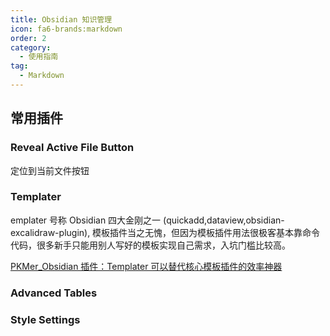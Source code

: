 ```yaml
---
title: Obsidian 知识管理
icon: fa6-brands:markdown
order: 2
category:
  - 使用指南
tag:
  - Markdown
---
```


## 常用插件

### Reveal Active File Button

定位到当前文件按钮



### Templater

emplater 号称 Obsidian 四大金刚之一 (quickadd,dataview,obsidian-excalidraw-plugin), 模板插件当之无愧，但因为模板插件用法很极客基本靠命令代码，很多新手只能用别人写好的模板实现自己需求，入坑门槛比较高。

[PKMer_Obsidian 插件：Templater 可以替代核心模板插件的效率神器](https://pkmer.cn/Pkmer-Docs/10-obsidian/obsidian社区插件/templater/templater-obsidian/#obsidian-插件templater-可以替代核心模板插件的效率神器)

### Advanced Tables



### Style Settings
